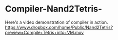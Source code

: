 # Compiler-Nand2Tetris-
Here's a video demonstration of compiler in action.
https://www.dropbox.com/home/Public/Nand2Tetris?preview=Compile+Tetris+into+VM.mov
